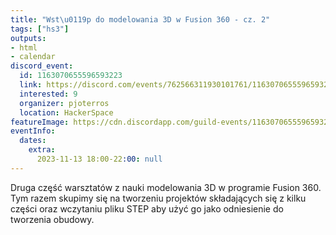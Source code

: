 ```yaml
---
title: "Wst\u0119p do modelowania 3D w Fusion 360 - cz. 2"
tags: ["hs3"]
outputs:
- html
- calendar
discord_event:
  id: 1163070655596593223
  link: https://discord.com/events/762566311930101761/1163070655596593223
  interested: 9
  organizer: pjoterros
  location: HackerSpace
featureImage: https://cdn.discordapp.com/guild-events/1163070655596593223/dcb0f1e4379fd9343bbd97a36f8ce7bb.png?size=1024
eventInfo:
  dates:
    extra:
      2023-11-13 18:00-22:00: null
---
```

Druga część warsztatów z nauki modelowania 3D w programie Fusion 360. Tym razem skupimy się na tworzeniu projektów składających się z kilku części oraz wczytaniu pliku STEP aby użyć go jako odniesienie do tworzenia obudowy.
